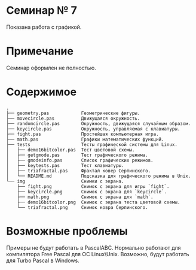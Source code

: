 # Семинар № 7

Показана работа с графикой.

# Примечание

Семинар оформлен не полностью.

# Содержимое

    .
    ├── geometry.pas            Геометрические фигуры.
    ├── movecircle.pas          Движущаяся окружность.
    ├── randomcircle.pas        Окружность, движущаяся случайным образом.
    ├── keycircle.pas           Окружность, управляемая с клавиатуры.
    ├── fight.pas               Простейшая компьютерная игра.
    ├── math.pas                Графики математических функций.
    ├── tests                   Тесты графической системы для Linux.
    │   ├── demo16bitcolor.pas  Тест цветовой схемы.
    │   ├── getgmode.pas        Тест графического режима.
    │   ├── gmodeinfo.pas       Список графических режимов.
    │   ├── keytests.pas        Тест клавиатуры.
    │   ├── triafractal.pas     Фрактал ковер Серпинского.
    │   └── README.md           Подсказка для графического режима в Unix.
    └── img                     Снимки с экрана.
        ├── fight.png           Снимок с экрана для игры `fight`.
        ├── keycircle.png       Снимок с экрана для `keycircle`.
        ├── math.png            Снимок с экрана для `math`.
        ├── demo16bitcolor.png  Снимок с экрана теста цветовой схемы.
        └── triafractal.png     Снимок ковра Серпинского.


# Возможные проблемы

Примеры не будут работать в PascalABC. 
Нормально работают для компилятора Free Pascal для ОС Linux\Unix.
Возможно, будут работать для Turbo Pascal в Windows.